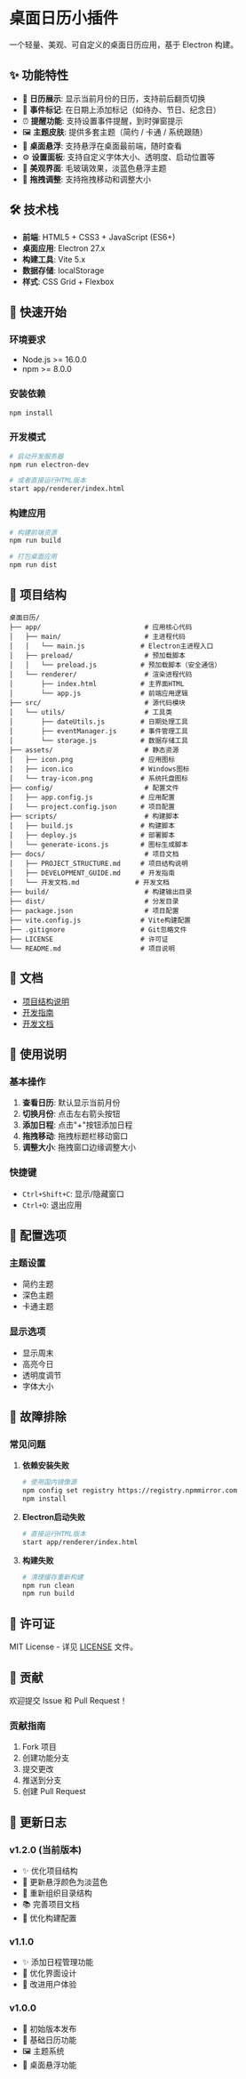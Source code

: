 # 桌面日历小插件

一个轻量、美观、可自定义的桌面日历应用，基于 Electron 构建。

## ✨ 功能特性

- 📅 **日历展示**: 显示当前月份的日历，支持前后翻页切换
- 📝 **事件标记**: 在日期上添加标记（如待办、节日、纪念日）
- ⏰ **提醒功能**: 支持设置事件提醒，到时弹窗提示
- 🖼️ **主题皮肤**: 提供多套主题（简约 / 卡通 / 系统跟随）
- 📌 **桌面悬浮**: 支持悬浮在桌面最前端，随时查看
- ⚙️ **设置面板**: 支持自定义字体大小、透明度、启动位置等
- 🎨 **美观界面**: 毛玻璃效果，淡蓝色悬浮主题
- 🔄 **拖拽调整**: 支持拖拽移动和调整大小

## 🛠️ 技术栈

- **前端**: HTML5 + CSS3 + JavaScript (ES6+)
- **桌面应用**: Electron 27.x
- **构建工具**: Vite 5.x
- **数据存储**: localStorage
- **样式**: CSS Grid + Flexbox

## 🚀 快速开始

### 环境要求

- Node.js >= 16.0.0
- npm >= 8.0.0

### 安装依赖

```bash
npm install
```

### 开发模式

```bash
# 启动开发服务器
npm run electron-dev

# 或者直接运行HTML版本
start app/renderer/index.html
```

### 构建应用

```bash
# 构建前端资源
npm run build

# 打包桌面应用
npm run dist
```

## 📁 项目结构

```
桌面日历/
├── app/                          # 应用核心代码
│   ├── main/                     # 主进程代码
│   │   └── main.js              # Electron主进程入口
│   ├── preload/                  # 预加载脚本
│   │   └── preload.js           # 预加载脚本（安全通信）
│   └── renderer/                 # 渲染进程代码
│       ├── index.html           # 主界面HTML
│       └── app.js               # 前端应用逻辑
├── src/                          # 源代码模块
│   └── utils/                    # 工具类
│       ├── dateUtils.js         # 日期处理工具
│       ├── eventManager.js      # 事件管理工具
│       └── storage.js           # 数据存储工具
├── assets/                       # 静态资源
│   ├── icon.png                 # 应用图标
│   ├── icon.ico                 # Windows图标
│   └── tray-icon.png            # 系统托盘图标
├── config/                       # 配置文件
│   ├── app.config.js            # 应用配置
│   └── project.config.json      # 项目配置
├── scripts/                      # 构建脚本
│   ├── build.js                 # 构建脚本
│   ├── deploy.js                # 部署脚本
│   └── generate-icons.js        # 图标生成脚本
├── docs/                         # 项目文档
│   ├── PROJECT_STRUCTURE.md     # 项目结构说明
│   ├── DEVELOPMENT_GUIDE.md     # 开发指南
│   └── 开发文档.md              # 开发文档
├── build/                        # 构建输出目录
├── dist/                         # 分发目录
├── package.json                  # 项目配置
├── vite.config.js               # Vite构建配置
├── .gitignore                   # Git忽略文件
├── LICENSE                      # 许可证
└── README.md                    # 项目说明
```

## 📖 文档

- [项目结构说明](docs/PROJECT_STRUCTURE.md)
- [开发指南](docs/DEVELOPMENT_GUIDE.md)
- [开发文档](docs/开发文档.md)

## 🎯 使用说明

### 基本操作
1. **查看日历**: 默认显示当前月份
2. **切换月份**: 点击左右箭头按钮
3. **添加日程**: 点击"+"按钮添加日程
4. **拖拽移动**: 拖拽标题栏移动窗口
5. **调整大小**: 拖拽窗口边缘调整大小

### 快捷键
- `Ctrl+Shift+C`: 显示/隐藏窗口
- `Ctrl+Q`: 退出应用

## 🔧 配置选项

### 主题设置
- 简约主题
- 深色主题  
- 卡通主题

### 显示选项
- 显示周末
- 高亮今日
- 透明度调节
- 字体大小

## 🐛 故障排除

### 常见问题

1. **依赖安装失败**
   ```bash
   # 使用国内镜像源
   npm config set registry https://registry.npmmirror.com
   npm install
   ```

2. **Electron启动失败**
   ```bash
   # 直接运行HTML版本
   start app/renderer/index.html
   ```

3. **构建失败**
   ```bash
   # 清理缓存重新构建
   npm run clean
   npm run build
   ```

## 📄 许可证

MIT License - 详见 [LICENSE](LICENSE) 文件。

## 🤝 贡献

欢迎提交 Issue 和 Pull Request！

### 贡献指南
1. Fork 项目
2. 创建功能分支
3. 提交更改
4. 推送到分支
5. 创建 Pull Request

## 📝 更新日志

### v1.2.0 (当前版本)
- ✨ 优化项目结构
- 🎨 更新悬浮颜色为淡蓝色
- 📁 重新组织目录结构
- 📚 完善项目文档
- 🔧 优化构建配置

### v1.1.0
- ✨ 添加日程管理功能
- 🎨 优化界面设计
- 🔧 改进用户体验

### v1.0.0
- 🎉 初始版本发布
- 📅 基础日历功能
- 🖼️ 主题系统
- 📌 桌面悬浮功能